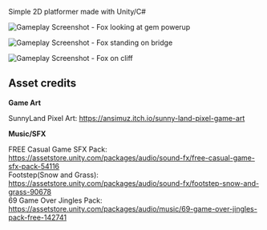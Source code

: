 Simple 2D platformer made with Unity/C#

![Gameplay Screenshot - Fox looking at gem powerup](https://img.itch.zone/aW1hZ2UvMjMxMDE4OS8xNTIxNzcyOC5wbmc=/250x600/7UyFIe.png)

![Gameplay Screenshot - Fox standing on bridge](https://img.itch.zone/aW1hZ2UvMjMxMDE4OS8xNTIxNzcyOS5wbmc=/250x600/CumfSZ.png)

![Gameplay Screenshot - Fox on cliff](https://img.itch.zone/aW1hZ2UvMjMxMDE4OS8xNTIxNzczMC5wbmc=/250x600/83twXp.png)

## Asset credits

**Game Art**

SunnyLand Pixel Art: https://ansimuz.itch.io/sunny-land-pixel-game-art

**Music/SFX**

FREE Casual Game SFX Pack: https://assetstore.unity.com/packages/audio/sound-fx/free-casual-game-sfx-pack-54116  
Footstep(Snow and Grass): https://assetstore.unity.com/packages/audio/sound-fx/footstep-snow-and-grass-90678  
69 Game Over Jingles Pack: https://assetstore.unity.com/packages/audio/music/69-game-over-jingles-pack-free-142741
